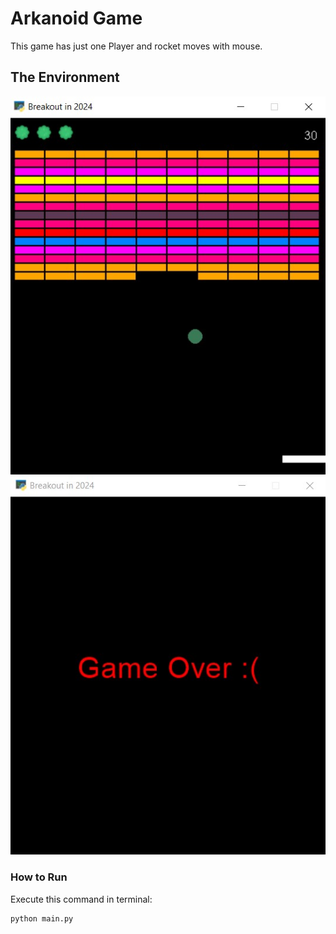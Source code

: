 # Arkanoid Game

This game has just one Player and rocket moves with mouse.

## The Environment

![alt text](<Screenshot 2024-04-10 114818.jpg>) 
![alt text](<Screenshot 2024-04-10 114850.jpg>)
### How to Run
Execute this command in terminal: 
```
python main.py
```